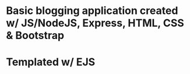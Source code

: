 # Basic blogging application created w/ JS/NodeJS, Express, HTML, CSS & Bootstrap

# Templated w/ EJS